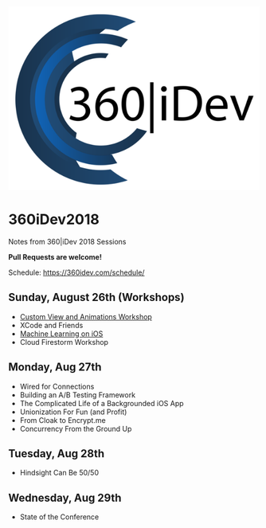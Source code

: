 ![Image](360idev_logo.png)

# 360iDev2018
Notes from 360|iDev 2018 Sessions

**Pull Requests are welcome!**

Schedule: https://360idev.com/schedule/

## Sunday, August 26th (Workshops)
* [Custom View and Animations Workshop](AnimationWorkshop.MD)
* XCode and Friends
* [Machine Learning on iOS](MachineLearningWorkshop.MD)
* Cloud Firestorm Workshop

## Monday, Aug 27th
* Wired for Connections
* Building an A/B Testing Framework
* The Complicated Life of a Backgrounded iOS App
* Unionization For Fun (and Profit)
* From Cloak to Encrypt.me
* Concurrency From the Ground Up

## Tuesday, Aug 28th
* Hindsight Can Be 50/50

## Wednesday, Aug 29th
* State of the Conference
